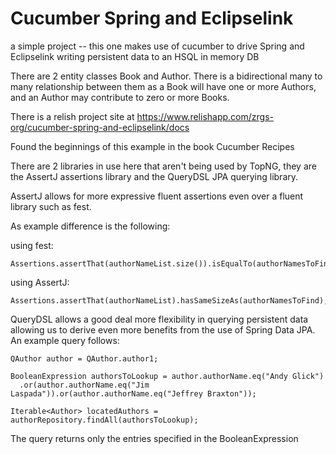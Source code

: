 Cucumber Spring and Eclipselink
===============================

a simple project -- this one makes use of cucumber to drive Spring and Eclipselink writing
persistent data to an HSQL in memory DB

There are 2 entity classes Book and Author. There is a bidirectional many to many relationship between them
 as a Book will have one or more Authors, and an Author may contribute to zero or more Books.

There is a relish project site at https://www.relishapp.com/zrgs-org/cucumber-spring-and-eclipselink/docs

Found the beginnings of this example in the book Cucumber Recipes

There are 2 libraries in use here that aren't being used by TopNG, they are the AssertJ assertions library
and the QueryDSL JPA querying library.

AssertJ allows for more expressive fluent assertions even over a fluent library such as fest.

As example difference is the following:

using fest:

    Assertions.assertThat(authorNameList.size()).isEqualTo(authorNamesToFind.size());

using AssertJ:

    Assertions.assertThat(authorNameList).hasSameSizeAs(authorNamesToFind);

QueryDSL allows a good deal more flexibility in querying persistent data allowing us to derive even more
benefits from the use of Spring Data JPA. An example query follows:

    QAuthor author = QAuthor.author1;

    BooleanExpression authorsToLookup = author.authorName.eq("Andy Glick")
      .or(author.authorName.eq("Jim Laspada")).or(author.authorName.eq("Jeffrey Braxton"));

    Iterable<Author> locatedAuthors = authorRepository.findAll(authorsToLookup);

The query returns only the entries specified in the BooleanExpression


